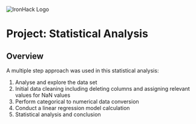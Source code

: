 ![IronHack Logo](https://s3-eu-west-1.amazonaws.com/ih-materials/uploads/upload_d5c5793015fec3be28a63c4fa3dd4d55.png)

# Project: Statistical Analysis

## Overview

A multiple step approach was used in this statistical analysis:

1. Analyse and explore the data set
2. Initial data cleaning including deleting columns and assigning relevant values for NaN values
3. Perform categorical to numerical data conversion
4. Conduct a linear regression model calculation
5. Statistical analysis and conclusion
